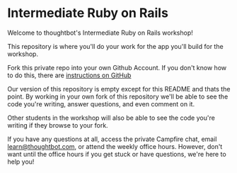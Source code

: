 Intermediate Ruby on Rails
================

Welcome to thoughtbot's Intermediate Ruby on Rails workshop!

This repository is where you'll do your work for the app you'll build for the workshop.

Fork this private repo into your own Github Account. 
If you don't know how to do this, there are [instructions on GitHub](https://help.github.com/articles/fork-a-repo)

Our version of this repository is empty except for this README and thats the point. By working in your own fork of this
repository we'll be able to see the code you're writing, answer questions, and even comment on it.

Other students in the workshop will also be able to see the code you're writing if they browse to your fork.

If you have any questions at all, access the private Campfire chat, email learn@thoughtbot.com, or 
attend the weekly office hours. However, don't want until the office hours if you get stuck or 
have questions, we're here to help you!
